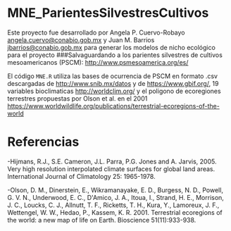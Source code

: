 # MNE_ParientesSilvestresCultivos

Este proyecto fue desarrollado por Angela P. Cuervo-Robayo <angela.cuervo@conabio.gob.mx> y 
Juan M. Barrios  <jbarrios@conabio.gob.mx> para generar los modelos de nicho ecológico para el proyecto ###Salvaguardando a los parientes silvestres de cultivos mesoamericanos (PSCM): http://www.psmesoamerica.org/es/  

El código `MNE.R` utiliza las bases de ocurrencia de PSCM en formato .csv descargadas de http://www.snib.mx/datos y de
https://www.gbif.org/, 19 variables bioclimaticas http://worldclim.org/ y el poligono de ecoregiones terrestres 
propuestas por Olson et al. en el 2001 https://www.worldwildlife.org/publications/terrestrial-ecoregions-of-the-world


# Referencias
-Hijmans, R.J., S.E. Cameron, J.L. Parra, P.G. Jones and A. Jarvis, 2005. Very high resolution interpolated 
climate surfaces for global land areas. International Journal of Climatology 25: 1965-1978.

-Olson, D. M., Dinerstein, E., Wikramanayake, E. D., Burgess, N. D., Powell, G. V. N., Underwood, E. C., 
D'Amico, J. A., Itoua, I., Strand, H. E., Morrison, J. C., Loucks, C. J., Allnutt, T. F., Ricketts, T. H., Kura, Y., 
Lamoreux, J. F., Wettengel, W. W., Hedao, P., Kassem, K. R. 2001. Terrestrial ecoregions of the world: a new map of 
life on Earth. Bioscience 51(11):933-938.


